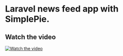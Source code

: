 # Laravel news feed app with SimplePie.
## Watch the video
[![Watch the video](https://i9.ytimg.com/vi/ruz-aEdH2PU/mq1.jpg?sqp=CKCDno4G&rs=AOn4CLAr-yaNJcuIwjbkCD1IDQl4B6mr1A)](https://youtu.be/ruz-aEdH2PU)
